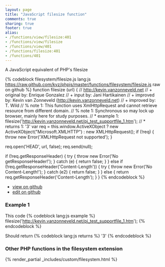 ```yaml
---
layout: page
title: "JavaScript filesize function"
comments: true
sharing: true
footer: true
alias:
- /functions/view/filesize:401
- /functions/view/filesize
- /functions/view/401
- /functions/filesize:401
- /functions/401
---
```

<!-- Generated by Rakefile:build -->
A JavaScript equivalent of PHP's filesize

{% codeblock filesystem/filesize.js lang:js https://raw.github.com/kvz/phpjs/master/functions/filesystem/filesize.js raw on github %}
function filesize (url) {
  // http://kevin.vanzonneveld.net
  // +   original by: Enrique Gonzalez
  // +      input by: Jani Hartikainen
  // +   improved by: Kevin van Zonneveld (http://kevin.vanzonneveld.net)
  // +   improved by: T. Wild
  // %        note 1: This function uses XmlHttpRequest and cannot retrieve resource from different domain.
  // %        note 1: Synchronous so may lock up browser, mainly here for study purposes.
  // *     example 1: filesize('http://kevin.vanzonneveld.net/pj_test_supportfile_1.htm');
  // *     returns 1: '3'
  var req = this.window.ActiveXObject ? new ActiveXObject("Microsoft.XMLHTTP") : new XMLHttpRequest();
  if (!req) {
    throw new Error('XMLHttpRequest not supported');
  }

  req.open('HEAD', url, false);
  req.send(null);

  if (!req.getResponseHeader) {
    try {
      throw new Error('No getResponseHeader!');
    } catch (e) {
      return false;
    }
  } else if (!req.getResponseHeader('Content-Length')) {
    try {
      throw new Error('No Content-Length!');
    } catch (e2) {
      return false;
    }
  } else {
    return req.getResponseHeader('Content-Length');
  }
}
{% endcodeblock %}

 - [view on github](https://github.com/kvz/phpjs/blob/master/functions/filesystem/filesize.js)
 - [edit on github](https://github.com/kvz/phpjs/edit/master/functions/filesystem/filesize.js)

### Example 1
This code
{% codeblock lang:js example %}
filesize('http://kevin.vanzonneveld.net/pj_test_supportfile_1.htm');
{% endcodeblock %}

Should return
{% codeblock lang:js returns %}
'3'
{% endcodeblock %}


### Other PHP functions in the filesystem extension
{% render_partial _includes/custom/filesystem.html %}
